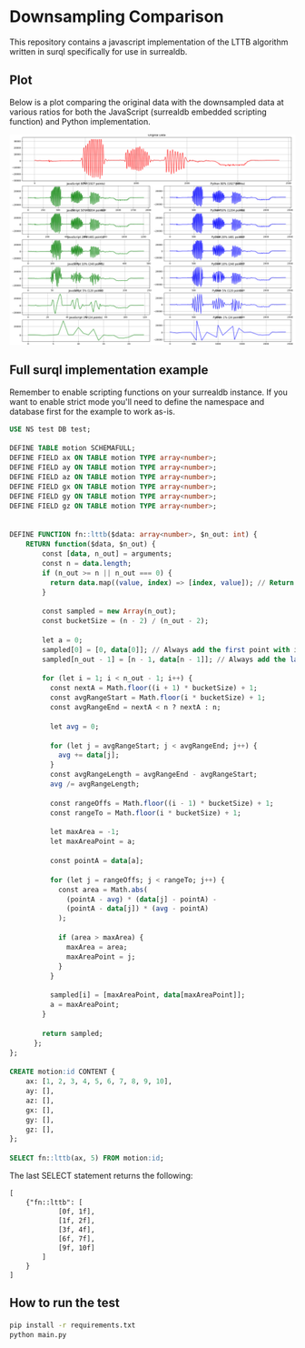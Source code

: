 # Downsampling Comparison

This repository contains a javascript implementation of the LTTB algorithm written in surql specifically for use in surrealdb.

## Plot

Below is a plot comparing the original data with the downsampled data at various ratios for both the JavaScript (surrealdb embedded scripting function) and Python implementation.

![Downsampling Comparison](test-output-plot.png)

## Full surql implementation example

Remember to enable scripting functions on your surrealdb instance.
If you want to enable strict mode you'll need to define the namespace and database first for the example to work as-is.

```sql
USE NS test DB test;

DEFINE TABLE motion SCHEMAFULL;
DEFINE FIELD ax ON TABLE motion TYPE array<number>;
DEFINE FIELD ay ON TABLE motion TYPE array<number>;
DEFINE FIELD az ON TABLE motion TYPE array<number>;
DEFINE FIELD gx ON TABLE motion TYPE array<number>;
DEFINE FIELD gy ON TABLE motion TYPE array<number>;
DEFINE FIELD gz ON TABLE motion TYPE array<number>;


DEFINE FUNCTION fn::lttb($data: array<number>, $n_out: int) {
    RETURN function($data, $n_out) {
        const [data, n_out] = arguments;
        const n = data.length;
        if (n_out >= n || n_out === 0) {
          return data.map((value, index) => [index, value]); // Return all points with indices
        }

        const sampled = new Array(n_out);
        const bucketSize = (n - 2) / (n_out - 2);

        let a = 0;
        sampled[0] = [0, data[0]]; // Always add the first point with its index
        sampled[n_out - 1] = [n - 1, data[n - 1]]; // Always add the last point with its index

        for (let i = 1; i < n_out - 1; i++) {
          const nextA = Math.floor((i + 1) * bucketSize) + 1;
          const avgRangeStart = Math.floor(i * bucketSize) + 1;
          const avgRangeEnd = nextA < n ? nextA : n;

          let avg = 0;

          for (let j = avgRangeStart; j < avgRangeEnd; j++) {
            avg += data[j];
          }
          const avgRangeLength = avgRangeEnd - avgRangeStart;
          avg /= avgRangeLength;

          const rangeOffs = Math.floor((i - 1) * bucketSize) + 1;
          const rangeTo = Math.floor(i * bucketSize) + 1;

          let maxArea = -1;
          let maxAreaPoint = a;

          const pointA = data[a];

          for (let j = rangeOffs; j < rangeTo; j++) {
            const area = Math.abs(
              (pointA - avg) * (data[j] - pointA) -
              (pointA - data[j]) * (avg - pointA)
            );

            if (area > maxArea) {
              maxArea = area;
              maxAreaPoint = j;
            }
          }

          sampled[i] = [maxAreaPoint, data[maxAreaPoint]];
          a = maxAreaPoint;
        }

        return sampled;
      };
};

CREATE motion:id CONTENT {
	ax: [1, 2, 3, 4, 5, 6, 7, 8, 9, 10],
	ay: [],
	az: [],
	gx: [],
	gy: [],
	gz: [],
};

SELECT fn::lttb(ax, 5) FROM motion:id;
```

The last SELECT statement returns the following:

```
[
    {"fn::lttb": [
            [0f, 1f],
            [1f, 2f],
            [3f, 4f],
            [6f, 7f],
            [9f, 10f]
        ]
    }
]
```

## How to run the test

```bash
pip install -r requirements.txt
python main.py
```
